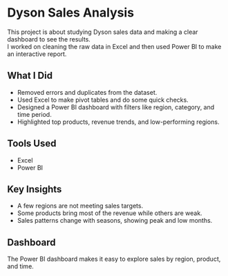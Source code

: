 # Dyson Sales Analysis

This project is about studying Dyson sales data and making a clear dashboard to see the results.  
I worked on cleaning the raw data in Excel and then used Power BI to make an interactive report.  

## What I Did
- Removed errors and duplicates from the dataset.  
- Used Excel to make pivot tables and do some quick checks.  
- Designed a Power BI dashboard with filters like region, category, and time period.  
- Highlighted top products, revenue trends, and low-performing regions.  

## Tools Used
- Excel  
- Power BI  

## Key Insights
- A few regions are not meeting sales targets.  
- Some products bring most of the revenue while others are weak.  
- Sales patterns change with seasons, showing peak and low months.  

## Dashboard
The Power BI dashboard makes it easy to explore sales by region, product, and time.  

 


